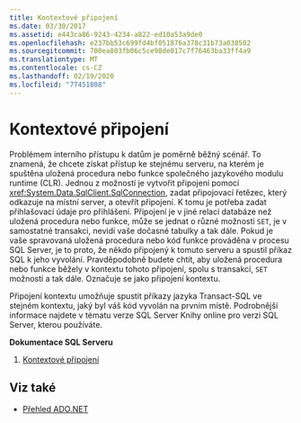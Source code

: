 ```yaml
---
title: Kontextové připojení
ms.date: 03/30/2017
ms.assetid: e443ca86-9243-4234-a822-ed10a53a9de0
ms.openlocfilehash: e237bb53c699fd4bf051876a378c31b73a038502
ms.sourcegitcommit: 700ea803fb06c5ce98de017c7f76463ba33ff4a9
ms.translationtype: MT
ms.contentlocale: cs-CZ
ms.lasthandoff: 02/19/2020
ms.locfileid: "77451808"
---
```

# <a name="the-context-connection"></a>Kontextové připojení
Problémem interního přístupu k datům je poměrně běžný scénář. To znamená, že chcete získat přístup ke stejnému serveru, na kterém je spuštěna uložená procedura nebo funkce společného jazykového modulu runtime (CLR). Jednou z možností je vytvořit připojení pomocí <xref:System.Data.SqlClient.SqlConnection>, zadat připojovací řetězec, který odkazuje na místní server, a otevřít připojení. K tomu je potřeba zadat přihlašovací údaje pro přihlášení. Připojení je v jiné relaci databáze než uložená procedura nebo funkce, může se jednat o různé možnosti `SET`, je v samostatné transakci, nevidí vaše dočasné tabulky a tak dále. Pokud je vaše spravovaná uložená procedura nebo kód funkce prováděna v procesu SQL Server, je to proto, že někdo připojený k tomuto serveru a spustil příkaz SQL k jeho vyvolání. Pravděpodobně budete chtít, aby uložená procedura nebo funkce běžely v kontextu tohoto připojení, spolu s transakcí, `SET` možností a tak dále. Označuje se jako připojení kontextu.  
  
 Připojení kontextu umožňuje spustit příkazy jazyka Transact-SQL ve stejném kontextu, jaký byl váš kód vyvolán na prvním místě. Podrobnější informace najdete v tématu verze SQL Server Knihy online pro verzi SQL Server, kterou používáte.  
  
 **Dokumentace SQL Serveru**  
  
1. [Kontextové připojení](/sql/relational-databases/clr-integration/data-access/context-connection)  
  
## <a name="see-also"></a>Viz také

- [Přehled ADO.NET](../ado-net-overview.md)
